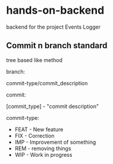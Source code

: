 # hands-on-backend
 backend for the project Events Logger


## Commit n branch standard

tree based like method

branch:

commit-type/commit_description

commit:

[commit_type] - "commit description"

commit-type:

- FEAT - New feature
- FIX - Correction
- IMP - Improvement of something
- REM - removing things
- WIP - Work in progress

